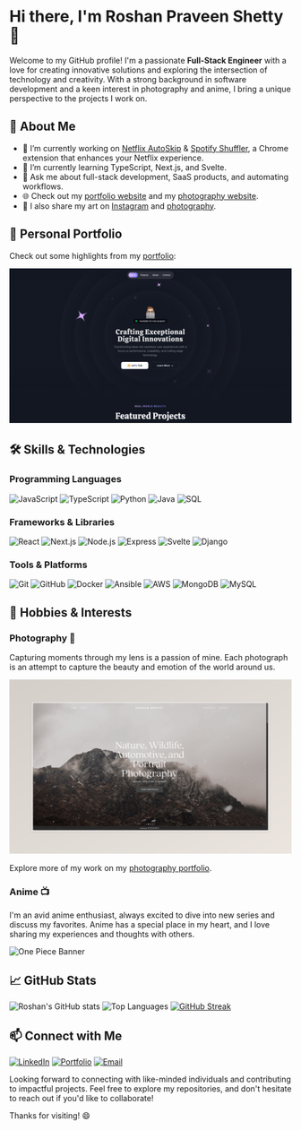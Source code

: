 # Hi there, I'm Roshan Praveen Shetty 👋

Welcome to my GitHub profile! I'm a passionate **Full-Stack Engineer** with a love for creating innovative solutions and exploring the intersection of technology and creativity. With a strong background in software development and a keen interest in photography and anime, I bring a unique perspective to the projects I work on.

## 🚀 About Me

- 🔭 I’m currently working on [Netflix AutoSkip](https://netflix-autoskip.vercel.app/) & [Spotify Shuffler](https://spotifyshuffler.vercel.app/), a Chrome extension that enhances your Netflix experience.
- 🌱 I’m currently learning TypeScript, Next.js, and Svelte.
- 💬 Ask me about full-stack development, SaaS products, and automating workflows.
- 🌐 Check out my [portfolio website](https://roshanpshetty.vercel.app/) and my [photography website](https://roshanshetty.mypixieset.com/).
- 🎨 I also share my art on [Instagram](https://www.instagram.com/roshandraws) and [photography](https://www.instagram.com/_shettyroshan/).

## 🌟 Personal Portfolio 

Check out some highlights from my [portfolio](https://roshanpshetty.vercel.app/):

[![Portfolio Preview](src/lib/assets/landing.png)](https://roshanpshetty.vercel.app/)


## 🛠️ Skills & Technologies

### Programming Languages
<p align="left">
  <img src="https://img.shields.io/badge/JavaScript-F7DF1E?style=for-the-badge&logo=javascript&logoColor=black" alt="JavaScript"/>
  <img src="https://img.shields.io/badge/TypeScript-007ACC?style=for-the-badge&logo=typescript&logoColor=white" alt="TypeScript"/>
  <img src="https://img.shields.io/badge/Python-3776AB?style=for-the-badge&logo=python&logoColor=white" alt="Python"/>
  <img src="https://img.shields.io/badge/Java-007396?style=for-the-badge&logo=java&logoColor=white" alt="Java"/>
  <img src="https://img.shields.io/badge/SQL-4479A1?style=for-the-badge&logo=sql&logoColor=white" alt="SQL"/>
</p>

### Frameworks & Libraries
<p align="left">
  <img src="https://img.shields.io/badge/React-61DAFB?style=for-the-badge&logo=react&logoColor=black" alt="React"/>
  <img src="https://img.shields.io/badge/Next.js-000000?style=for-the-badge&logo=next.js&logoColor=white" alt="Next.js"/>
  <img src="https://img.shields.io/badge/Node.js-339933?style=for-the-badge&logo=node.js&logoColor=white" alt="Node.js"/>
  <img src="https://img.shields.io/badge/Express.js-000000?style=for-the-badge&logo=express&logoColor=white" alt="Express"/>
  <img src="https://img.shields.io/badge/Svelte-FF3E00?style=for-the-badge&logo=svelte&logoColor=white" alt="Svelte"/>
  <img src="https://img.shields.io/badge/Django-092E20?style=for-the-badge&logo=django&logoColor=white" alt="Django"/>
</p>

### Tools & Platforms
<p align="left">
  <img src="https://img.shields.io/badge/Git-F05032?style=for-the-badge&logo=git&logoColor=white" alt="Git"/>
  <img src="https://img.shields.io/badge/GitHub-181717?style=for-the-badge&logo=github&logoColor=white" alt="GitHub"/>
  <img src="https://img.shields.io/badge/Docker-2496ED?style=for-the-badge&logo=docker&logoColor=white" alt="Docker"/>
  <img src="https://img.shields.io/badge/Ansible-EE0000?style=for-the-badge&logo=ansible&logoColor=white" alt="Ansible"/>
  <img src="https://img.shields.io/badge/AWS-232F3E?style=for-the-badge&logo=amazon-aws&logoColor=white" alt="AWS"/>
  <img src="https://img.shields.io/badge/MongoDB-47A248?style=for-the-badge&logo=mongodb&logoColor=white" alt="MongoDB"/>
  <img src="https://img.shields.io/badge/MySQL-4479A1?style=for-the-badge&logo=mysql&logoColor=white" alt="MySQL"/>
</p>

## 🎨 Hobbies & Interests

### Photography 📸 
Capturing moments through my lens is a passion of mine. Each photograph is an attempt to capture the beauty and emotion of the world around us. 

[![Photography Preview](src/lib/assets/photography.jpeg)](https://roshanshetty.mypixieset.com/)

Explore more of my work on my [photography portfolio](https://roshanshetty.mypixieset.com/).

### Anime 📺
I'm an avid anime enthusiast, always excited to dive into new series and discuss my favorites. Anime has a special place in my heart, and I love sharing my experiences and thoughts with others.

![One Piece Banner](https://mir-s3-cdn-cf.behance.net/project_modules/max_3840/e71145201456469.667499b196cba.jpg)

## 📈 GitHub Stats

![Roshan's GitHub stats](https://github-readme-stats.vercel.app/api?username=RoshanPShetty&show_icons=true&theme=radical)
![Top Languages](https://github-readme-stats.vercel.app/api/top-langs/?username=RoshanPShetty&layout=compact&theme=radical)
[![GitHub Streak](https://streak-stats.demolab.com?user=RoshanPShetty&theme=radical&date_format=M%20j%5B%2C%20Y%5D)](https://git.io/streak-stats)

## 📫 Connect with Me

<p align="left">
  <a href="https://www.linkedin.com/in/roshanpshetty" target="_blank"><img src="https://img.shields.io/badge/LinkedIn-0077B5?style=for-the-badge&logo=linkedin&logoColor=white" alt="LinkedIn"/></a>
  <a href="https://roshanpshetty.netlify.app/" target="_blank"><img src="https://img.shields.io/badge/Portfolio-000000?style=for-the-badge&logo=About.me&logoColor=white" alt="Portfolio"/></a>
  <a href="mailto:roshanshetty2000@gmail.com" target="_blank"><img src="https://img.shields.io/badge/Email-D14836?style=for-the-badge&logo=gmail&logoColor=white" alt="Email"/></a>
</p>

Looking forward to connecting with like-minded individuals and contributing to impactful projects. Feel free to explore my repositories, and don't hesitate to reach out if you'd like to collaborate!

Thanks for visiting! 😄
